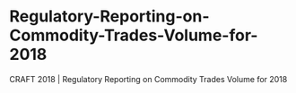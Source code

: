 # Regulatory-Reporting-on-Commodity-Trades-Volume-for-2018
CRAFT 2018 | Regulatory Reporting on Commodity Trades Volume for 2018
